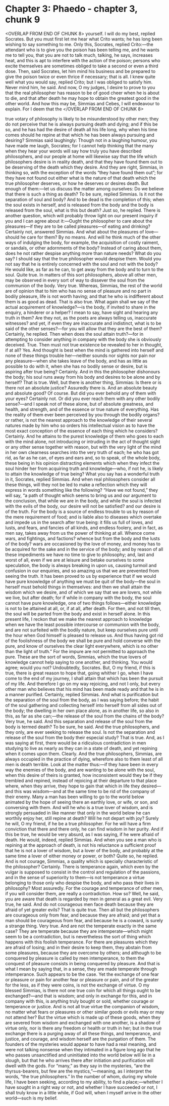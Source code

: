 # Chapter 3: Phaedo - chapter 3, chunk 9

<OVERLAP FROM END OF CHUNK 8>
yourself. I will do my best, replied Socrates. But you must first let me hear what Crito wants; he has long been wishing to say something to me. Only this, Socrates, replied Crito:⁠—the attendant who is to give you the poison has been telling me, and he wants me to tell you, that you are not to talk much, talking, he says, increases heat, and this is apt to interfere with the action of the poison; persons who excite themselves are sometimes obliged to take a second or even a third dose. Then, said Socrates, let him mind his business and be prepared to give the poison twice or even thrice if necessary; that is all. I knew quite well what you would say, replied Crito; but I was obliged to satisfy him. Never mind him, he said. And now, O my judges, I desire to prove to you that the real philosopher has reason to be of good cheer when he is about to die, and that after death he may hope to obtain the greatest good in the other world. And how this may be, Simmias and Cebes, I will endeavour to explain. For I deem that the
</OVERLAP FROM END OF CHUNK 8>

true votary of philosophy is likely to be misunderstood by other men; they do not perceive that he is always pursuing death and dying; and if this be so, and he has had the desire of death all his life long, why when his time comes should he repine at that which he has been always pursuing and desiring? Simmias said laughingly: Though not in a laughing humour, you have made me laugh, Socrates; for I cannot help thinking that the many when they hear your words will say how truly you have described philosophers, and our people at home will likewise say that the life which philosophers desire is in reality death, and that they have found them out to be deserving of the death which they desire. And they are right, Simmias, in thinking so, with the exception of the words “they have found them out”; for they have not found out either what is the nature of that death which the true philosopher deserves, or how he deserves or desires death. But enough of them:⁠—let us discuss the matter among ourselves: Do we believe that there is such a thing as death? To be sure, replied Simmias. Is it not the separation of soul and body? And to be dead is the completion of this; when the soul exists in herself, and is released from the body and the body is released from the soul, what is this but death? Just so, he replied. There is another question, which will probably throw light on our present inquiry if you and I can agree about it:⁠—Ought the philosopher to care about the pleasures⁠—if they are to be called pleasures⁠—of eating and drinking? Certainly not, answered Simmias. And what about the pleasures of love⁠—should he care for them? By no means. And will he think much of the other ways of indulging the body, for example, the acquisition of costly raiment, or sandals, or other adornments of the body? Instead of caring about them, does he not rather despise anything more than nature needs? What do you say? I should say that the true philosopher would despise them. Would you not say that he is entirely concerned with the soul and not with the body? He would like, as far as he can, to get away from the body and to turn to the soul. Quite true. In matters of this sort philosophers, above all other men, may be observed in every sort of way to dissever the soul from the communion of the body. Very true. Whereas, Simmias, the rest of the world are of opinion that to him who has no sense of pleasure and no part in bodily pleasure, life is not worth having; and that he who is indifferent about them is as good as dead. That is also true. What again shall we say of the actual acquirement of knowledge?⁠—is the body, if invited to share in the enquiry, a hinderer or a helper? I mean to say, have sight and hearing any truth in them? Are they not, as the poets are always telling us, inaccurate witnesses? and yet, if even they are inaccurate and indistinct, what is to be said of the other senses?⁠—for you will allow that they are the best of them? Certainly, he replied. Then when does the soul attain truth?⁠—for in attempting to consider anything in company with the body she is obviously deceived. True. Then must not true existence be revealed to her in thought, if at all? Yes. And thought is best when the mind is gathered into herself and none of these things trouble her⁠—neither sounds nor sights nor pain nor any pleasure⁠—when she takes leave of the body, and has as little as possible to do with it, when she has no bodily sense or desire, but is aspiring after true being? Certainly. And in this the philosopher dishonours the body; his soul runs away from his body and desires to be alone and by herself? That is true. Well, but there is another thing, Simmias: Is there or is there not an absolute justice? Assuredly there is. And an absolute beauty and absolute good? Of course. But did you ever behold any of them with your eyes? Certainly not. Or did you ever reach them with any other bodily sense?⁠—and I speak not of these alone, but of absolute greatness, and health, and strength, and of the essence or true nature of everything. Has the reality of them ever been perceived by you through the bodily organs? or rather, is not the nearest approach to the knowledge of their several natures made by him who so orders his intellectual vision as to have the most exact conception of the essence of each thing which he considers? Certainly. And he attains to the purest knowledge of them who goes to each with the mind alone, not introducing or intruding in the act of thought sight or any other sense together with reason, but with the very light of the mind in her own clearness searches into the very truth of each; he who has got rid, as far as he can, of eyes and ears and, so to speak, of the whole body, these being in his opinion distracting elements which when they infect the soul hinder her from acquiring truth and knowledge⁠—who, if not he, is likely to attain the knowledge of true being? What you say has a wonderful truth in it, Socrates, replied Simmias. And when real philosophers consider all these things, will they not be led to make a reflection which they will express in words something like the following? “Have we not found,” they will say, “a path of thought which seems to bring us and our argument to the conclusion, that while we are in the body, and while the soul is infected with the evils of the body, our desire will not be satisfied? and our desire is of the truth. For the body is a source of endless trouble to us by reason of the mere requirement of food; and is liable also to diseases which overtake and impede us in the search after true being: it fills us full of loves, and lusts, and fears, and fancies of all kinds, and endless foolery, and in fact, as men say, takes away from us the power of thinking at all. Whence come wars, and fightings, and factions? whence but from the body and the lusts of the body? wars are occasioned by the love of money, and money has to be acquired for the sake and in the service of the body; and by reason of all these impediments we have no time to give to philosophy; and, last and worst of all, even if we are at leisure and betake ourselves to some speculation, the body is always breaking in upon us, causing turmoil and confusion in our enquiries, and so amazing us that we are prevented from seeing the truth. It has been proved to us by experience that if we would have pure knowledge of anything we must be quit of the body⁠—the soul in herself must behold things in themselves: and then we shall attain the wisdom which we desire, and of which we say that we are lovers, not while we live, but after death; for if while in company with the body, the soul cannot have pure knowledge, one of two things follows⁠—either knowledge is not to be attained at all, or, if at all, after death. For then, and not till then, the soul will be parted from the body and exist in herself alone. In this present life, I reckon that we make the nearest approach to knowledge when we have the least possible intercourse or communion with the body, and are not surfeited with the bodily nature, but keep ourselves pure until the hour when God himself is pleased to release us. And thus having got rid of the foolishness of the body we shall be pure and hold converse with the pure, and know of ourselves the clear light everywhere, which is no other than the light of truth.” For the impure are not permitted to approach the pure. These are the sort of words, Simmias, which the true lovers of knowledge cannot help saying to one another, and thinking. You would agree; would you not? Undoubtedly, Socrates. But, O my friend, if this is true, there is great reason to hope that, going whither I go, when I have come to the end of my journey, I shall attain that which has been the pursuit of my life. And therefore I go on my way rejoicing, and not I only, but every other man who believes that his mind has been made ready and that he is in a manner purified. Certainly, replied Simmias. And what is purification but the separation of the soul from the body, as I was saying before; the habit of the soul gathering and collecting herself into herself from all sides out of the body; the dwelling in her own place alone, as in another life, so also in this, as far as she can;⁠—the release of the soul from the chains of the body? Very true, he said. And this separation and release of the soul from the body is termed death? To be sure, he said. And the true philosophers, and they only, are ever seeking to release the soul. Is not the separation and release of the soul from the body their especial study? That is true. And, as I was saying at first, there would be a ridiculous contradiction in men studying to live as nearly as they can in a state of death, and yet repining when it comes upon them. Clearly. And the true philosophers, Simmias, are always occupied in the practice of dying, wherefore also to them least of all men is death terrible. Look at the matter thus:⁠—if they have been in every way the enemies of the body, and are wanting to be alone with the soul, when this desire of theirs is granted, how inconsistent would they be if they trembled and repined, instead of rejoicing at their departure to that place where, when they arrive, they hope to gain that which in life they desired⁠—and this was wisdom⁠—and at the same time to be rid of the company of their enemy. Many a man has been willing to go to the world below animated by the hope of seeing there an earthly love, or wife, or son, and conversing with them. And will he who is a true lover of wisdom, and is strongly persuaded in like manner that only in the world below he can worthily enjoy her, still repine at death? Will he not depart with joy? Surely he will, O my friend, if he be a true philosopher. For he will have a firm conviction that there and there only, he can find wisdom in her purity. And if this be true, he would be very absurd, as I was saying, if he were afraid of death. He would, indeed, replied Simmias. And when you see a man who is repining at the approach of death, is not his reluctance a sufficient proof that he is not a lover of wisdom, but a lover of the body, and probably at the same time a lover of either money or power, or both? Quite so, he replied. And is not courage, Simmias, a quality which is specially characteristic of the philosopher? Certainly. There is temperance again, which even by the vulgar is supposed to consist in the control and regulation of the passions, and in the sense of superiority to them⁠—is not temperance a virtue belonging to those only who despise the body, and who pass their lives in philosophy? Most assuredly. For the courage and temperance of other men, if you will consider them, are really a contradiction. How so? Well, he said, you are aware that death is regarded by men in general as a great evil. Very true, he said. And do not courageous men face death because they are afraid of yet greater evils? That is quite true. Then all but the philosophers are courageous only from fear, and because they are afraid; and yet that a man should be courageous from fear, and because he is a coward, is surely a strange thing. Very true. And are not the temperate exactly in the same case? They are temperate because they are intemperate⁠—which might seem to be a contradiction, but is nevertheless the sort of thing which happens with this foolish temperance. For there are pleasures which they are afraid of losing; and in their desire to keep them, they abstain from some pleasures, because they are overcome by others; and although to be conquered by pleasure is called by men intemperance, to them the conquest of pleasure consists in being conquered by pleasure. And that is what I mean by saying that, in a sense, they are made temperate through intemperance. Such appears to be the case. Yet the exchange of one fear or pleasure or pain for another fear or pleasure or pain, and of the greater for the less, as if they were coins, is not the exchange of virtue. O my blessed Simmias, is there not one true coin for which all things ought to be exchanged?⁠—and that is wisdom; and only in exchange for this, and in company with this, is anything truly bought or sold, whether courage or temperance or justice. And is not all true virtue the companion of wisdom, no matter what fears or pleasures or other similar goods or evils may or may not attend her? But the virtue which is made up of these goods, when they are severed from wisdom and exchanged with one another, is a shadow of virtue only, nor is there any freedom or health or truth in her; but in the true exchange there is a purging away of all these things, and temperance, and justice, and courage, and wisdom herself are the purgation of them. The founders of the mysteries would appear to have had a real meaning, and were not talking nonsense when they intimated in a figure long ago that he who passes unsanctified and uninitiated into the world below will lie in a slough, but that he who arrives there after initiation and purification will dwell with the gods. For “many,” as they say in the mysteries, “are the thyrsus-bearers, but few are the mystics,”⁠—meaning, as I interpret the words, “the true philosophers.” In the number of whom, during my whole life, I have been seeking, according to my ability, to find a place;⁠—whether I have sought in a right way or not, and whether I have succeeded or not, I shall truly know in a little while, if God will, when I myself arrive in the other world⁠—such is my belief.